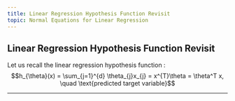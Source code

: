 ```yaml
---
title: Linear Regression Hypothesis Function Revisit
topic: Normal Equations for Linear Regression
---
```


## Linear Regression Hypothesis Function Revisit

Let us recall the linear regression hypothesis function : $$h_{\theta}(x) = \sum_{j=1}^{d} \theta_{j}x_{j} = x^{T}\theta = \theta^T x, \quad \text{predicted target variable}$$

---